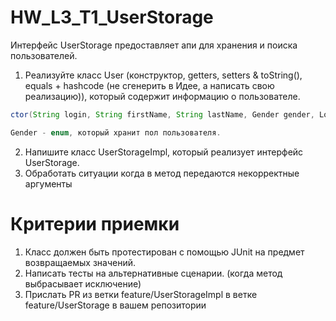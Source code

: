 # HW_L3_T1_UserStorage

Интерфейс UserStorage предоставляет апи для хранения и поиска пользователей.

1. Реализуйте класс User (конструктор, getters, setters & toString(), equals + hashcode (не сгенерить в Идее, а написать свою реализацию)), 
который содержит информацию о пользователе.

```java
ctor(String login, String firstName, String lastName, Gender gender, LocalDate birthDate);

Gender - enum, который хранит пол пользователя.
```

2. Напишите класс UserStorageImpl, который реализует интерфейс UserStorage.
3. Обработать ситуации когда в метод передаются некорректные аргументы

# Критерии приемки

1. Класс должен быть протестирован с помощью JUnit на предмет возвращаемых значений.
2. Написать тесты на альтернативные сценарии. (когда метод выбрасывает исключение)
3. Прислать PR из ветки feature/UserStorageImpl в ветке feature/UserStorage в вашем репозитории
